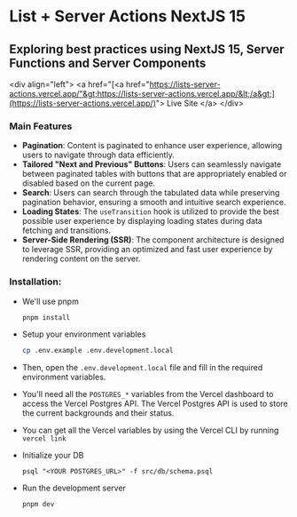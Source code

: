 # List + Server Actions NextJS 15

## Exploring best practices using NextJS 15, Server Functions and Server Components

&lt;div align="left"&gt; &lt;a href="[&lt;a href="https://lists-server-actions.vercel.app/"&gt;https://lists-server-actions.vercel.app/&lt;/a&gt;](https://lists-server-actions.vercel.app/)"&gt; Live Site &lt;/a&gt; &lt;/div&gt;

### Main Features

- **Pagination**: Content is paginated to enhance user experience, allowing users to navigate through data efficiently.
- **Tailored "Next and Previous" Buttons**: Users can seamlessly navigate between paginated tables with buttons that are appropriately enabled or disabled based on the current page.
- **Search**: Users can search through the tabulated data while preserving pagination behavior, ensuring a smooth and intuitive search experience.
- **Loading States**: The `useTransition` hook is utilized to provide the best possible user experience by displaying loading states during data fetching and transitions.
- **Server-Side Rendering (SSR)**: The component architecture is designed to leverage SSR, providing an optimized and fast user experience by rendering content on the server.

### Installation:

- We'll use pnpm

  ```sh
  pnpm install
  ```

- Setup your environment variables

  ```bash
  cp .env.example .env.development.local
  ```

- Then, open the `.env.development.local` file and fill in the required environment variables.


- You'll need all the `POSTGRES_*` variables from the Vercel dashboard to access the Vercel Postgres API. The Vercel Postgres API is used to store the current backgrounds and their status.


- You can get all the Vercel variables by using the Vercel CLI by running `vercel link`

- Initialize your DB

  ```
  psql "<YOUR POSTGRES_URL>" -f src/db/schema.psql
  ```

- Run the development server

  ```
  pnpm dev
  ```
